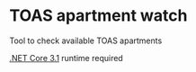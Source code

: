 # TOAS apartment watch

Tool to check available TOAS apartments

[.NET Core 3.1](https://dotnet.microsoft.com/download/dotnet-core/3.1) runtime required
